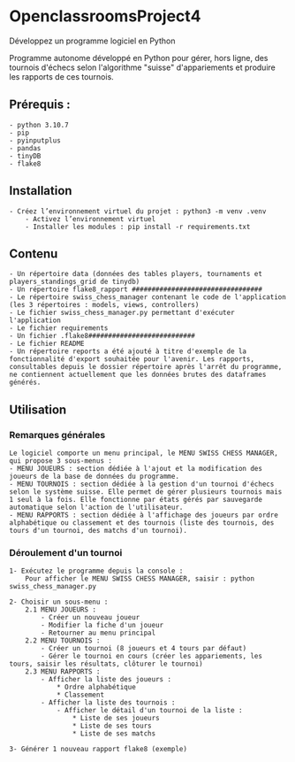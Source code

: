 # OpenclassroomsProject4
Développez un programme logiciel en Python

Programme autonome développé en Python pour gérer, hors ligne, des tournois d'échecs selon l'algorithme "suisse" d'appariements et produire les rapports de ces tournois.

## Prérequis :
    - python 3.10.7
    - pip
    - pyinputplus
    - pandas 
    - tinyDB
    - flake8

## Installation
    - Créez l’environnement virtuel du projet : python3 -m venv .venv
        - Activez l’environnement virtuel
        - Installer les modules : pip install -r requirements.txt

## Contenu
    - Un répertoire data (données des tables players, tournaments et players_standings_grid de tinydb)
    - Un répertoire flake8_rapport #################################
    - Le répertoire swiss_chess_manager contenant le code de l'application (les 3 répertoires : models, views, controllers)
    - Le fichier swiss_chess_manager.py permettant d'exécuter l'application
    - Le fichier requirements
    - Un fichier .flake8###########################
    - Le fichier README
    - Un répertoire reports a été ajouté à titre d'exemple de la fonctionnalité d'export souhaitée pour l'avenir. Les rapports, consultables depuis le dossier répertoire après l'arrêt du programme, ne contiennent actuellement que les données brutes des dataframes générés. 

## Utilisation
### Remarques générales
    Le logiciel comporte un menu principal, le MENU SWISS CHESS MANAGER, qui propose 3 sous-menus :
    - MENU JOUEURS : section dédiée à l'ajout et la modification des joueurs de la base de données du programme.
    - MENU TOURNOIS : section dédiée à la gestion d'un tournoi d'échecs selon le système suisse. Elle permet de gérer plusieurs tournois mais 1 seul à la fois. Elle fonctionne par états gérés par sauvegarde automatique selon l'action de l'utilisateur.
    - MENU RAPPORTS : section dédiée à l'affichage des joueurs par ordre alphabétique ou classement et des tournois (liste des tournois, des tours d'un tournoi, des matchs d'un tournoi).

### Déroulement d'un tournoi

    1- Exécutez le programme depuis la console :
        Pour afficher le MENU SWISS CHESS MANAGER, saisir : python swiss_chess_manager.py

    2- Choisir un sous-menu :
        2.1 MENU JOUEURS :
            - Créer un nouveau joueur
            - Modifier la fiche d'un joueur
            - Retourner au menu principal
        2.2 MENU TOURNOIS :
            - Créer un tournoi (8 joueurs et 4 tours par défaut)
            - Gérer le tournoi en cours (créer les appariements, les tours, saisir les résultats, clôturer le tournoi)
        2.3 MENU RAPPORTS :
            - Afficher la liste des joueurs :
                * Ordre alphabétique
                * Classement
            - Afficher la liste des tournois :
                - Afficher le détail d'un tournoi de la liste :
                    * Liste de ses joueurs
                    * Liste de ses tours
                    * Liste de ses matchs

    3- Générer 1 nouveau rapport flake8 (exemple)
